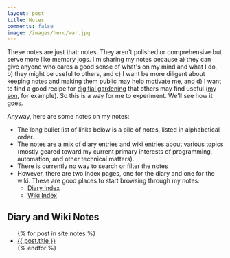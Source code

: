 ```yaml
---
layout: post
title: Notes
comments: false
image: /images/hero/war.jpg
---
```


These notes are just that: notes. They aren't polished or comprehensive but
serve more like memory jogs. I'm sharing my notes because a) they can give
anyone who cares a good sense of what's on my mind and what I do, b) they might
be useful to others, and c) I want be more diligent about keeping notes and
making them public may help motivate me, and d) I want to find a good recipe for
[digitial gardening](https://christiantietze.de/posts/2020/05/digital-gardening/) that
others may find useful ([my son](http://sean.dondley.com), for example). So this
is a way for me to experiment. We'll see how it goes.

Anyway, here are some notes on my notes:

* The long bullet list of links below is a pile of notes, listed in alphabetical
  order.
* The notes are a mix of diary entries and wiki entries about various topics
  (mostly geared toward my current primary interests of programming, automation,
  and other technical matters).
* There is currently no way to search or filter the notes
* However, there are two index pages, one for the diary and one for the wiki.
  These are good places to start browsing through my notes:
  * [Diary Index](/diary)
  * [Wiki Index](/index/)

## Diary and Wiki Notes

<ul>
{% for post in site.notes %}
    <li>
        <a href="{{ post.url }}">{{ post.title }}</a>
    </li>
{% endfor %}
</ul>
